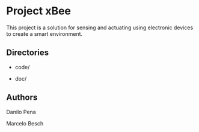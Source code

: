 # Project xBee

This project is a solution for sensing and actuating using electronic devices to create a smart environment.

## Directories

- code/

- doc/

## Authors

Danilo Pena

Marcelo Besch
